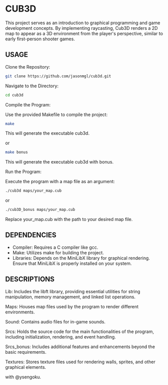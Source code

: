 # CUB3D
This project serves as an introduction to graphical programming and game development concepts. By implementing raycasting, Cub3D renders a 2D map to appear as a 3D environment from the player's perspective, similar to early first-person shooter games.

## USAGE
Clone the Repository:

```bash
git clone https://github.com/jasonmgl/cub3d.git
```
Navigate to the Directory:

```bash
cd cub3d
```
Compile the Program:

Use the provided Makefile to compile the project:

```bash
make
```
This will generate the executable cub3d.

or
```bash
make bonus
```
This will generate the executable cub3d with bonus.

Run the Program:

Execute the program with a map file as an argument:

```bash
./cub3d maps/your_map.cub
```

or
```bash
./cub3D_bonus maps/your_map.cub
```
Replace your_map.cub with the path to your desired map file.

## DEPENDENCIES
- Compiler: Requires a C compiler like gcc.
- Make: Utilizes make for building the project.
- Libraries: Depends on the MiniLibX library for graphical rendering. Ensure that MiniLibX is properly installed on your system.

## DESCRIPTIONS
Lib: Includes the libft library, providing essential utilities for string manipulation, memory management, and linked list operations.

Maps: Houses map files used by the program to render different environments.

Sound: Contains audio files for in-game sounds.

Srcs: Holds the source code for the main functionalities of the program, including initialization, rendering, and event handling.

Srcs_bonus: Includes additional features and enhancements beyond the basic requirements.

Textures: Stores texture files used for rendering walls, sprites, and other graphical elements.

with @ysengoku.
